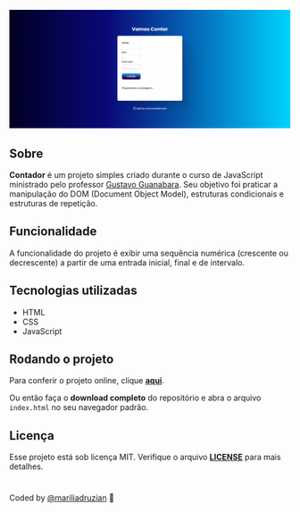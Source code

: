 <p align="center">
<img src="images/page.png" alt="Screenshot do projeto Contador" title="Projeto Contador">
</p>

## Sobre
**Contador** é um projeto simples criado durante o curso de JavaScript ministrado pelo professor [Gustavo Guanabara](https://www.youtube.com/c/CursoemVídeo). Seu objetivo foi praticar a manipulação do DOM (Document Object Model), estruturas condicionais e estruturas de repetição.

## Funcionalidade
A funcionalidade do projeto é exibir uma sequência numérica (crescente ou decrescente) a partir de uma entrada inicial, final e de intervalo.

## Tecnologias utilizadas
- HTML
- CSS
- JavaScript

##  Rodando o projeto
Para conferir o projeto online, clique **[aqui](https://mariliadruzian.github.io/contador/)**.

Ou então faça o **download completo** do repositório e abra o arquivo `index.html` no seu navegador padrão.

## Licença
Esse projeto está sob licença MIT. Verifique o arquivo **[LICENSE](LICENSE.md)** para mais detalhes.

#

Coded by [@mariliadruzian](https://beacons.ai/mariliadruzian) 🌱